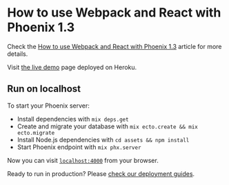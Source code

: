 # How to use Webpack and React with Phoenix 1.3

Check the [How to use Webpack and React with Phoenix 1.3](http://whatdidilearn.info/2018/05/20/how-to-use-webpack-and-react-with-phoenix-1-3.html) article for more details.

Visit [the live demo](https://phoenix-webpack-example.herokuapp.com) page deployed on Heroku.


## Run on localhost
To start your Phoenix server:

  * Install dependencies with `mix deps.get`
  * Create and migrate your database with `mix ecto.create && mix ecto.migrate`
  * Install Node.js dependencies with `cd assets && npm install`
  * Start Phoenix endpoint with `mix phx.server`

Now you can visit [`localhost:4000`](http://localhost:4000) from your browser.

Ready to run in production? Please [check our deployment guides](http://www.phoenixframework.org/docs/deployment).

